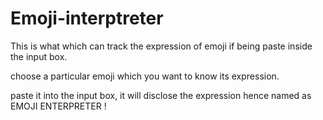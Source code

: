 # Emoji-interptreter

This is what which can track the expression of emoji if being paste inside the input box.

choose a particular emoji which you want to know its expression.

paste it into the input box, it will disclose the expression hence named as EMOJI ENTERPRETER !
